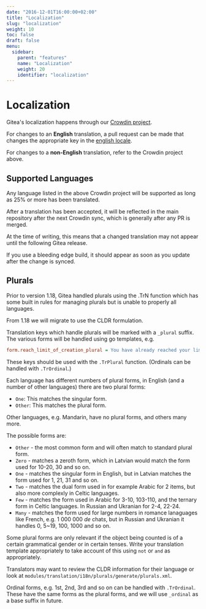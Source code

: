 ```yaml
---
date: "2016-12-01T16:00:00+02:00"
title: "Localization"
slug: "localization"
weight: 10
toc: false
draft: false
menu:
  sidebar:
    parent: "features"
    name: "Localization"
    weight: 20
    identifier: "localization"
---
```


# Localization

Gitea's localization happens through our [Crowdin project](https://crowdin.com/project/gitea).

For changes to an **English** translation, a pull request can be made that changes the appropriate key in
the [english locale](https://github.com/go-gitea/gitea/blob/master/options/locale/locale_en-US.ini).

For changes to a **non-English** translation, refer to the Crowdin project above.

## Supported Languages

Any language listed in the above Crowdin project will be supported as long as 25% or more has been translated.

After a translation has been accepted, it will be reflected in the main repository after the next Crowdin sync, which is generally after any PR is merged.

At the time of writing, this means that a changed translation may not appear until the following Gitea release.

If you use a bleeding edge build, it should appear as soon as you update after the change is synced.

## Plurals

Prior to version 1.18, Gitea handled plurals using the .TrN function which has some
built in rules for managing plurals but is unable to properly all languages.

From 1.18 we will migrate to use the CLDR formulation.

Translation keys which handle plurals will be marked with a `_plural` suffix. The various forms will be handled using go templates, e.g.

```ini
form.reach_limit_of_creation_plural = You have already reached your limit of %d {{if .One}}repository{{else}}repositories{{end}}.
```

These keys should be used with the `.TrPlural` function. (Ordinals can be handled with `.TrOrdinal`.)

Each language has different numbers of plural forms, in English (and a number of other
languages) there are two plural forms:

* `One`: This matches the singular form.
* `Other`: This matches the plural form.

Other languages, e.g. Mandarin, have no plural forms, and others many more.

The possible forms are:

* `Other` - the most common form and will often match to standard plural form.
* `Zero` - matches a zeroth form, which in Latvian would match the form used for 10-20, 30 and so on.
* `One` - matches the singular form in English, but in Latvian matches the form used for 1, 21, 31 and so on.
* `Two` - matches the dual form used in for example Arabic for 2 items, but also more complexly in Celtic languages.
* `Few` - matches the form used in Arabic for 3-10, 103-110, and the ternary form in Celtic languages. In Russian and Ukranian for 2-4, 22-24.
* `Many` - matches the form used for large numbers in romance lanaguages like French, e.g. 1 000 000 *de* chat*s*, but in Russian and Ukranian it handles 0, 5~19, 100, 1000 and so on.

Some plural forms are only relevant if the object being counted is of a certain
grammatical gender or in certain tenses. Write your translation template appropriately to take account of this using `not` or `and` as appropriately.

Translators may want to review the CLDR information for their language or look at
`modules/translation/i18n/plurals/generate/plurals.xml`.

Ordinal forms, e.g. 1st, 2nd, 3rd and so on can be handled with `.TrOrdinal`. These
have the same forms as the plural forms, and we will use `_ordinal` as a base suffix
in future.
